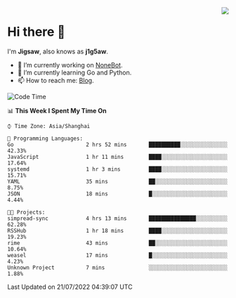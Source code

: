 <a href="#">
  <img align="right" src="https://github-readme-stats.vercel.app/api?username=j1g5awi&count_private=true&show_icons=true&title_color=80070B&text_color=B3B3B3&bg_color=212121&icon_color=80070B" />
</a>

# Hi there 👋

I'm **Jigsaw**, also knows as **j1g5aw**.

- 🔭 I’m currently working on [NoneBot](https://github.com/nonebot).
- 🌱 I’m currently learning Go and Python.
- 📫 How to reach me: [Blog](https://blog.maddestroyer.xyz/).

<!--START_SECTION:waka-->
![Code Time](http://img.shields.io/badge/Code%20Time-0%20secs-blue)

📊 **This Week I Spent My Time On** 

```text
⌚︎ Time Zone: Asia/Shanghai

💬 Programming Languages: 
Go                       2 hrs 52 mins       ██████████░░░░░░░░░░░░░░░   42.33% 
JavaScript               1 hr 11 mins        ████░░░░░░░░░░░░░░░░░░░░░   17.64% 
systemd                  1 hr 3 mins         ████░░░░░░░░░░░░░░░░░░░░░   15.71% 
YAML                     35 mins             ██░░░░░░░░░░░░░░░░░░░░░░░   8.75% 
JSON                     18 mins             █░░░░░░░░░░░░░░░░░░░░░░░░   4.44%

🐱‍💻 Projects: 
simpread-sync            4 hrs 13 mins       ███████████████░░░░░░░░░░   62.28% 
RSSHub                   1 hr 18 mins        ████░░░░░░░░░░░░░░░░░░░░░   19.23% 
rime                     43 mins             ██░░░░░░░░░░░░░░░░░░░░░░░   10.64% 
weasel                   17 mins             █░░░░░░░░░░░░░░░░░░░░░░░░   4.23% 
Unknown Project          7 mins              ░░░░░░░░░░░░░░░░░░░░░░░░░   1.88%

```


 Last Updated on 21/07/2022 04:39:07 UTC
<!--END_SECTION:waka-->
